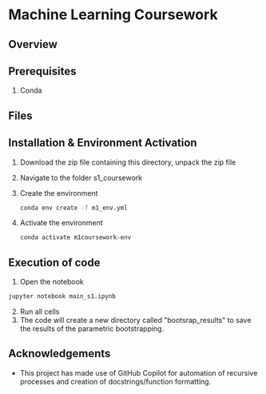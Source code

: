 # Machine Learning Coursework

## Overview


## Prerequisites
1. Conda

## Files

   
## Installation & Environment Activation

1. Download the zip file containing this directory, unpack the zip file

2. Navigate to the folder s1_coursework

3. Create the environment
   ```bash
   conda env create -f m1_env.yml

4. Activate the environment
   ```bash
   conda activate m1coursework-env

## Execution of code
1. Open the notebook
  ```bash
  jupyter notebook main_s1.ipynb
  ```
2. Run all cells
3. The code will create a new directory called "bootsrap_results" to save the results of the parametric bootstrapping.

## Acknowledgements
- This project has made use of GitHub Copilot for automation of recursive processes and creation of docstrings/function formatting.
